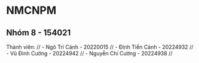 # NMCNPM

## Nhóm 8 - 154021

Thành viên: //
    - Ngô Trí Cảnh - 20220015 //
    - Đinh Tiến Cảnh - 20224932 //
    - Vũ Đình Cường - 20224942 //
    - Nguyễn Chí Cường - 20224938 //